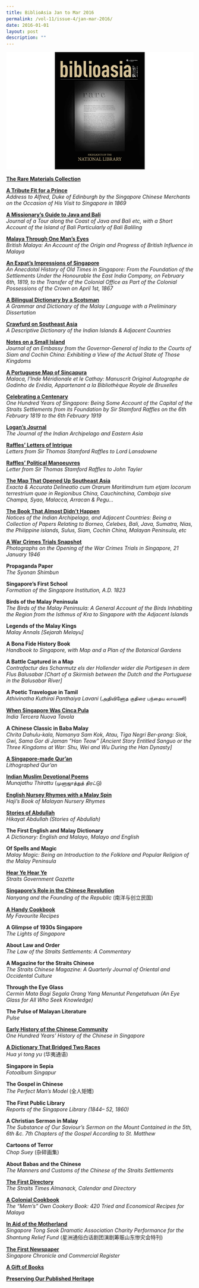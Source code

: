 ```yaml
---
title: BiblioAsia Jan to Mar 2016
permalink: /vol-11/issue-4/jan-mar-2016/
date: 2016-01-01
layout: post
description: ""
---
```

![Alt text for image on Isomer site](/images/vol-11-issue-4/ba11-4-1.jpg)

**[The Rare Materials Collection](/vol-11/issue-4/jan-mar-2016/rare-materials)**

**[A Tribute Fit for a Prince](/vol-11/issue-4/jan-mar-2016/alfred-duke-edinburgh)**<br>
*Address to Alfred, Duke of Edinburgh by the Singapore Chinese Merchants on the Occasion of His Visit to Singapore in 1869*

**[A Missionary’s Guide to Java and Bali](/vol-11/issue-4/jan-mar-2016/journal-java-bali-medhurst)**<br>
*Journal of a Tour along the Coast of Java and Bali etc, with a Short Account of the Island of Bali Particularly of Bali Baliling*

**[Malaya Through One Man’s Eyes](/vol-11/issue-4/jan-mar-2016/british-malaya-swettenham)**<br>
*British Malaya: An Account of the Origin and Progress of British Influence in Malaya*

**[An Expat’s Impressions of Singapore](/vol-11/issue-4/jan-mar-2016/history-singapore-buckley)**<br>
*An Anecdotal History of Old Times in Singapore: From the Foundation of the Settlements Under the Honourable the East India Company, on February 6th, 1819, to the Transfer of the Colonial Office as Part of the Colonial Possessions of the Crown on April 1st, 1867*

**[A Bilingual Dictionary by a Scotsman](/vol-11/issue-4/jan-mar-2016/malay-dictionary-crawfurd)**<br>
*A Grammar and Dictionary of the Malay Language with a Preliminary Dissertation*

**[Crawfurd on Southeast Asia](/vol-11/issue-4/jan-mar-2016/dictionary-indian-islands-crawfurd)**<br>
*A Descriptive Dictionary of the Indian Islands & Adjacent Countries*

**[Notes on a Small Island](/vol-11/issue-4/jan-mar-2016/journal-embassy-crawfurd)**<br>
*Journal of an Embassy from the Governor-General of India to the Courts of Siam and Cochin  China: Exhibiting a View of the Actual State of Those Kingdoms*

**[A Portuguese Map of Sincapura](/vol-11/issue-4/jan-mar-2016/portuguese-map-sincapura-janssen)**<br>
*Malaca, l’Inde Méridionale et le Cathay: Manuscrit Original Autographe de Godinho de Erédia, Appartenant a la Bibliothèque Royale de Bruxelles*

**[Celebrating a Centenary](/vol-11/issue-4/jan-mar-2016/one-hundred-years-singapore)**<br>
*One Hundred Years of Singapore: Being Some Account of the Capital of the Straits Settlements from its Foundation by Sir Stamford Raffles on the 6th February 1819 to the 6th February 1919*

**[Logan’s Journal](/vol-11/issue-4/jan-mar-2016/indian-archipelago-eastern-asia-logan-journal)**<br>
*The Journal of the Indian Archipelago and Eastern Asia*

**[Raffles’ Letters of Intrigue](/vol-11/issue-4/jan-mar-2016/letters-stamford-raffles-marquess-lansdowne)**<br>
*Letters from Sir Thomas Stamford Raffles to Lord Lansdowne*

**[Raffles’ Political Manoeuvres](/vol-11/issue-4/jan-mar-2016/letter-stamford-raffles-john-tayler)**<br>
*Letter from Sir Thomas Stamford Raffles to John Tayler*

**[The Map That Opened Up Southeast Asia](/vol-11/issue-4/jan-mar-2016/map-south-east-asia-exacta-accurata-linschoten)**<br>
*Exacta & Accurata Delineatio cum Orarum Maritimdrum tum etjam locorum terrestrium quae in Regionibus China, Cauchinchina, Camboja sive Champa, Syao, Malacca, Arracan & Pegu…*

**[The Book That Almost Didn’t Happen](/vol-11/issue-4/jan-mar-2016/notices-indian-archipelago-john-henry-moor)**<br>
*Notices of the Indian Archipelago, and Adjacent Countries: Being a Collection of Papers Relating to Borneo, Celebes, Bali, Java, Sumatra, Nias, the Philippine islands, Sulus, Siam, Cochin China, Malayan Peninsula, etc*

**[A War Crimes Trials Snapshot](/vol-11/issue-4/jan-mar-2016/photographs-singapore-war-crimes-trial)**<br>
*Photographs on the Opening of the War Crimes Trials in Singapore, 21 January 1946*

**Propaganda Paper**<br>
*The Syonan Shimbun*

**Singapore’s First School**<br>
*Formation of the Singapore Institution, A.D. 1823*

**Birds of the Malay Peninsula**<br>
*The Birds of the Malay Peninsula: A General Account of the Birds Inhabiting the Region from the Isthmus of Kra to Singapore with the Adjacent Islands*

**Legends of the Malay Kings**<br>
*Malay Annals [Sejarah Melayu]*

**A Bona Fide History Book**<br>
*Handbook to Singapore, with Map and a Plan of the Botanical Gardens*

**A Battle Captured in a Map**<br>
*Contrafactur des Scharmutz els der Hollender wider die Portigesen in dem Flus Balusabar [Chart of a Skirmish between the Dutch and the Portuguese in the Balusabar River]*

**A Poetic Travelogue in Tamil**<br>
*Athivinotha Kuthirai Panthaiya Lavani* (அதிவினோத குதிரை பந்தைய லாவணி)

**[When Singapore Was Cinca Pula](/vol-11/issue-4/jan-mar-2016/india-tercera-nuova-tavola)**<br>
*India Tercera Nuova Tavola*

**A Chinese Classic in Baba Malay**<br>
*Chrita Dahulu-kala, Namanya Sam Kok, Atau, Tiga Negri Ber-prang: Siok, Gwi, Sama Gor di Jaman “Han Teow” [Ancient Story Entitled Sanguo or the Three Kingdoms at War: Shu, Wei and Wu During the Han Dynasty]*

**[A Singapore-made Qur’an](/vol-11/issue-4/jan-mar-2016/singapore-lithographed-quran)**<br>
*Lithographed Qur’an*

**[Indian Muslim Devotional Poems](/vol-11/issue-4/jan-mar-2016/indian-muslim-devotional-poems-munajathu-thirattu)**<br>
*Munajathu Thirattu* (முனாஜாத்துத் திரட்டு)

**[English Nursey Rhymes with a Malay Spin](/vol-11/issue-4/jan-mar-2016/haji-malayan-nursery-rhymes)**<br>
*Haji’s Book of Malayan Nursery Rhymes*

**[Stories of Abdullah](/vol-11/issue-4/jan-mar-2016/hikayat-abdullah-abdul-kadir-munsyi)**<br>
*Hikayat Abdullah (Stories of Abdullah)*

**The First English and Malay Dictionary**<br>
*A Dictionary: English and Malayo, Malayo and English*

**Of Spells and Magic**<br>
*Malay Magic: Being an Introduction to the Folklore and Popular Religion of the Malay Peninsula*

**[Hear Ye Hear Ye](/vol-11/issue-4/jan-mar-2016/straits-government-gazette)**<br>
*Straits Government Gazette*

**[Singapore’s Role in the Chinese Revolution](/vol-11/issue-4/jan-mar-2016/singapore-chinese-revolution-nanyang-republic)**<br>
*Nanyang and the Founding of the Republic* (南洋与创立民国)

**[A Handy Cookbook](/vol-11/issue-4/jan-mar-2016/my-favourite-recipes-ellice-handy)**<br>
*My Favourite Recipes*

**A Glimpse of 1930s Singapore**<br>
*The Lights of Singapore*

**About Law and Order**<br>
*The Law of the Straits Settlements: A Commentary*

**A Magazine for the Straits Chinese**<br>
*The Straits Chinese Magazine: A Quarterly Journal of Oriental and Occidental Culture*

**Through the Eye Glass**<br>
*Cermin Mata Bagi Segala Orang Yang Menuntut Pengetahuan (An Eye Glass for All Who Seek Knowledge)*

**The Pulse of Malayan Literature**<br>
*Pulse*

**[Early History of the Chinese Community](/vol-11/issue-4/jan-mar-2016/history-of-chinese-community)**<br>
*One Hundred Years’ History of the Chinese in Singapore*

**[A Dictionary That Bridged Two Races](/vol-11/issue-4/jan-mar-2016/dictionary-that-bridged-two-races)**<br>
*Hua yi tong yu* (华夷通语)

**Singapore in Sepia**<br>
*Fotoalbum Singapur*

**The Gospel in Chinese**<br>
*The Perfect Man’s Model* (全人矩矱)

**The First Public Library**<br>
*Reports of the Singapore Library (1844– 52, 1860)*

**A Christian Sermon in Malay**<br>
*The Substance of Our Saviour’s Sermon on the Mount Contained in the 5th, 6th &c. 7th Chapters of the Gospel According to St. Matthew*

**Cartoons of Terror**<br>
*Chop Suey* (杂碎画集)

**About Babas and the Chinese**<br>
*The Manners and Customs of the Chinese of the Straits Settlements*

**[The First Directory](/vol-11/issue-4/jan-mar-2016/the-first-directory)**<br>
*The Straits Times Almanack, Calendar and Directory*

**[A Colonial Cookbook](/vol-11/issue-4/jan-mar-2016/a-colonial-cookbook)**<br>
*The “Mem’s” Own Cookery Book: 420 Tried and Economical Recipes for Malaya*

**[In Aid of the Motherland](/vol-11/issue-4/jan-mar-2016/in-aid-of-the-motherland)**<br>
*Singapore Tong Seok Dramatic Association Charity Performance for the Shantung Relief Fund* (星洲通俗白话剧团演剧筹赈山东惨灾会特刊)

**[The First Newspaper](/vol-11/issue-4/jan-mar-2016/the-first-newspaper)**<br>
*Singapore Chronicle and Commercial Register*

**[A Gift of Books](/vol-11/issue-4/jan-mar-2016/a-gift-of-books)**

**[Preserving Our Published Heritage](/vol-11/issue-4/jan-mar-2016/preserving-our-published-heritage)**